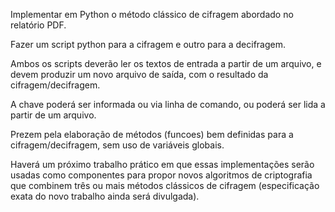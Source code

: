 Implementar em Python o método clássico de cifragem abordado no relatório PDF.

Fazer um script python para a cifragem e outro para a decifragem.

Ambos os scripts deverão ler os textos de entrada a partir de um arquivo, e
devem produzir um novo arquivo de saída, com o resultado da cifragem/decifragem.

A chave poderá ser informada ou via linha de comando, ou poderá ser lida a
partir de um arquivo.

Prezem pela elaboração de métodos (funcoes) bem definidas para a
cifragem/decifragem, sem uso de variáveis globais.

Haverá um próximo trabalho prático em que essas implementações serão usadas como
componentes para propor novos algoritmos de criptografia que combinem três ou
mais métodos clássicos de cifragem (especificação exata do novo trabalho ainda
será divulgada).
